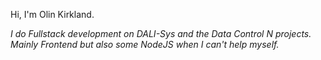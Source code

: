 Hi, I'm Olin Kirkland.

*I do Fullstack development on DALI-Sys and the Data Control N projects. Mainly Frontend but also some NodeJS when I can't help myself.*
